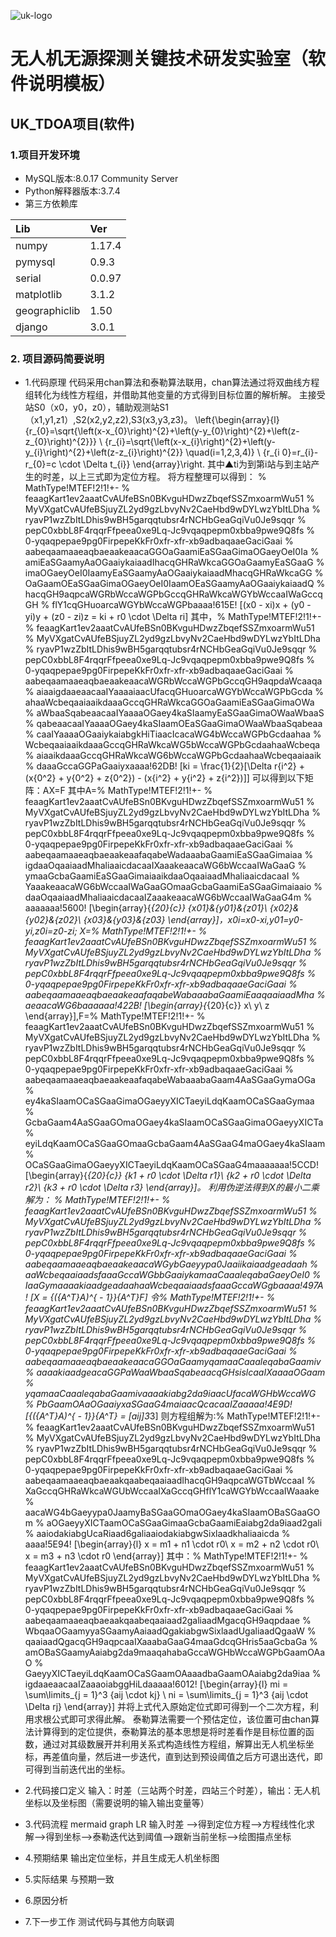 ﻿![uk-logo](https://s2.ax1x.com/2020/01/19/1C8qXt.png)
# 无人机无源探测关键技术研发实验室（软件说明模板）
## UK_TDOA项目(软件)

### 1.项目开发环境

- MySQL版本:8.0.17 Community Server
- Python解释器版本:3.7.4
- 第三方依赖库
    
|Lib            |Ver    |
|:----          |:----  |
|numpy          |1.17.4 |
|pymysql        |0.9.3  |
|serial         |0.0.97 |
|matplotlib     |3.1.2  |
|geographiclib  |1.50   |
|django         |3.0.1  |

### 2. 项目源码简要说明
- 1.代码原理
    代码采用chan算法和泰勒算法联用，chan算法通过将双曲线方程组转化为线性方程组，并借助其他变量的方式得到目标位置的解析解。
    主接受站S0（x0，y0，z0），辅助观测站S1（x1,y1,z1）,S2(x2,y2,z2),S3(x3,y3,z3)。
\left\{\begin{array}{l}
{r_{0}=\sqrt{\left(x-x_{0}\right)^{2}+\left(y-y_{0}\right)^{2}+\left(z-z_{0}\right)^{2}}} \\
{r_{i}=\sqrt{\left(x-x_{i}\right)^{2}+\left(y-y_{i}\right)^{2}+\left(z-z_{i}\right)^{2}} \quad(i=1,2,3,4)} \\
{r_{i 0}=r_{i}-r_{0}=c \cdot \Delta t_{i}}
\end{array}\right.
    其中▲ti为到第i站与到主站产生的时差，以上三式即为定位方程。
    将方程整理可以得到：
    % MathType!MTEF!2!1!+-
% feaagKart1ev2aaatCvAUfeBSn0BKvguHDwzZbqefSSZmxoarmWu51
% MyVXgatCvAUfeBSjuyZL2yd9gzLbvyNv2CaeHbd9wDYLwzYbItLDha
% ryavP1wzZbItLDhis9wBH5garqqtubsr4rNCHbGeaGqiVu0Je9sqqr
% pepC0xbbL8F4rqqrFfpeea0xe9Lq-Jc9vqaqpepm0xbba9pwe9Q8fs
% 0-yqaqpepae9pg0FirpepeKkFr0xfr-xfr-xb9adbaqaaeGaciGaai
% aabeqaamaaeaqbaeaakeaacaGGOaGaamiEaSGaaGimaOGaeyOeI0Ia
% amiEaSGaamyAaOGaaiykaiaadIhacqGHRaWkcaGGOaGaamyEaSGaaG
% imaOGaeyOeI0IaamyEaSGaamyAaOGaaiykaiaadMhacqGHRaWkcaGG
% OaGaamOEaSGaaGimaOGaeyOeI0IaamOEaSGaamyAaOGaaiykaiaadQ
% hacqGH9aqpcaWGRbWccaWGPbGccqGHRaWkcaWGYbWccaaIWaGccqGH
% flY1cqGHuoarcaWGYbWccaWGPbaaaa!615E!
\[(x0 - xi)x + (y0 - yi)y + (z0 - zi)z = ki + r0 \cdot \Delta ri\]
    其中，% MathType!MTEF!2!1!+-
% feaagKart1ev2aaatCvAUfeBSn0BKvguHDwzZbqefSSZmxoarmWu51
% MyVXgatCvAUfeBSjuyZL2yd9gzLbvyNv2CaeHbd9wDYLwzYbItLDha
% ryavP1wzZbItLDhis9wBH5garqqtubsr4rNCHbGeaGqiVu0Je9sqqr
% pepC0xbbL8F4rqqrFfpeea0xe9Lq-Jc9vqaqpepm0xbba9pwe9Q8fs
% 0-yqaqpepae9pg0FirpepeKkFr0xfr-xfr-xb9adbaqaaeGaciGaai
% aabeqaamaaeaqbaeaakeaacaWGRbWccaWGPbGccqGH9aqpdaWcaaqa
% aiaaigdaaeaacaaIYaaaaiaacUfacqGHuoarcaWGYbWccaWGPbGcda
% ahaaWcbeqaaiaaikdaaaGccqGHRaWkcaGGOaGaamiEaSGaaGimaOWa
% aWbaaSqabeaacaaIYaaaaOGaey4kaSIaamyEaSGaaGimaOWaaWbaaS
% qabeaacaaIYaaaaOGaey4kaSIaamOEaSGaaGimaOWaaWbaaSqabeaa
% caaIYaaaaOGaaiykaiabgkHiTiaacIcacaWG4bWccaWGPbGcdaahaa
% WcbeqaaiaaikdaaaGccqGHRaWkcaWG5bWccaWGPbGcdaahaaWcbeqa
% aiaaikdaaaGccqGHRaWkcaWG6bWccaWGPbGcdaahaaWcbeqaaiaaik
% daaaGccaGGPaGaaiyxaaaa!62DB!
\[ki = \frac{1}{2}[\Delta r{i^2} + (x{0^2} + y{0^2} + z{0^2}) - (x{i^2} + y{i^2} + z{i^2})]\]
    可以得到以下矩阵：AX=F
    其中A=% MathType!MTEF!2!1!+-
% feaagKart1ev2aaatCvAUfeBSn0BKvguHDwzZbqefSSZmxoarmWu51
% MyVXgatCvAUfeBSjuyZL2yd9gzLbvyNv2CaeHbd9wDYLwzYbItLDha
% ryavP1wzZbItLDhis9wBH5garqqtubsr4rNCHbGeaGqiVu0Je9sqqr
% pepC0xbbL8F4rqqrFfpeea0xe9Lq-Jc9vqaqpepm0xbba9pwe9Q8fs
% 0-yqaqpepae9pg0FirpepeKkFr0xfr-xfr-xb9adbaqaaeGaciGaai
% aabeqaamaaeaqbaeaakeaafaqabeWadaaabaGaamiEaSGaaGimaiaa
% igdaaOqaaiaadMhaliaaicdacaaIXaaakeaacaWG6bWccaaIWaGaaG
% ymaaGcbaGaamiEaSGaaGimaiaaikdaaOqaaiaadMhaliaaicdacaaI
% YaaakeaacaWG6bWccaaIWaGaaGOmaaGcbaGaamiEaSGaaGimaiaaio
% daaOqaaiaadMhaliaaicdacaaIZaaakeaacaWG6bWccaaIWaGaaG4m
% aaaaaaa!5600!
\[\begin{array}{*{20}{c}}
{x01}&{y01}&{z01}\\
{x02}&{y02}&{z02}\\
{x03}&{y03}&{z03}
\end{array}\]，x0i=x0-xi,y01=y0-yi,z0i=z0-zi;
    X=% MathType!MTEF!2!1!+-
% feaagKart1ev2aaatCvAUfeBSn0BKvguHDwzZbqefSSZmxoarmWu51
% MyVXgatCvAUfeBSjuyZL2yd9gzLbvyNv2CaeHbd9wDYLwzYbItLDha
% ryavP1wzZbItLDhis9wBH5garqqtubsr4rNCHbGeaGqiVu0Je9sqqr
% pepC0xbbL8F4rqqrFfpeea0xe9Lq-Jc9vqaqpepm0xbba9pwe9Q8fs
% 0-yqaqpepae9pg0FirpepeKkFr0xfr-xfr-xb9adbaqaaeGaciGaai
% aabeqaamaaeaqbaeaakeaafaqabeWabaaabaGaamiEaaqaaiaadMha
% aeaacaWG6baaaaaa!422B!
\[\begin{array}{*{20}{c}}
x\\
y\\
z
\end{array}\],F=% MathType!MTEF!2!1!+-
% feaagKart1ev2aaatCvAUfeBSn0BKvguHDwzZbqefSSZmxoarmWu51
% MyVXgatCvAUfeBSjuyZL2yd9gzLbvyNv2CaeHbd9wDYLwzYbItLDha
% ryavP1wzZbItLDhis9wBH5garqqtubsr4rNCHbGeaGqiVu0Je9sqqr
% pepC0xbbL8F4rqqrFfpeea0xe9Lq-Jc9vqaqpepm0xbba9pwe9Q8fs
% 0-yqaqpepae9pg0FirpepeKkFr0xfr-xfr-xb9adbaqaaeGaciGaai
% aabeqaamaaeaqbaeaakeaafaqabeWabaaabaGaam4AaSGaaGymaOGa
% ey4kaSIaamOCaSGaaGimaOGaeyyXICTaeyiLdqKaamOCaSGaaGymaa
% GcbaGaam4AaSGaaGOmaOGaey4kaSIaamOCaSGaaGimaOGaeyyXICTa
% eyiLdqKaamOCaSGaaGOmaaGcbaGaam4AaSGaaG4maOGaey4kaSIaam
% OCaSGaaGimaOGaeyyXICTaeyiLdqKaamOCaSGaaG4maaaaaaa!5CCD!
\[\begin{array}{*{20}{c}}
{k1 + r0 \cdot \Delta r1}\\
{k2 + r0 \cdot \Delta r2}\\
{k3 + r0 \cdot \Delta r3}
\end{array}\]。
    利用伪逆法得到X的最小二乘解为：
    % MathType!MTEF!2!1!+-
% feaagKart1ev2aaatCvAUfeBSn0BKvguHDwzZbqefSSZmxoarmWu51
% MyVXgatCvAUfeBSjuyZL2yd9gzLbvyNv2CaeHbd9wDYLwzYbItLDha
% ryavP1wzZbItLDhis9wBH5garqqtubsr4rNCHbGeaGqiVu0Je9sqqr
% pepC0xbbL8F4rqqrFfpeea0xe9Lq-Jc9vqaqpepm0xbba9pwe9Q8fs
% 0-yqaqpepae9pg0FirpepeKkFr0xfr-xfr-xb9adbaqaaeGaciGaai
% aabeqaamaaeaqbaeaakeaacaWGybGaeyypa0Jaaiikaiaadgeadaah
% aaWcbeqaaiaadsfaaaGccaWGbbGaaiykamaaCaaaleqabaGaeyOeI0
% IaaGymaaaakiaadgeadaahaaWcbeqaaiaadsfaaaGccaWGgbaaaa!497A!
\[X = {({A^T}A)^{ - 1}}{A^T}F\]
    令% MathType!MTEF!2!1!+-
% feaagKart1ev2aaatCvAUfeBSn0BKvguHDwzZbqefSSZmxoarmWu51
% MyVXgatCvAUfeBSjuyZL2yd9gzLbvyNv2CaeHbd9wDYLwzYbItLDha
% ryavP1wzZbItLDhis9wBH5garqqtubsr4rNCHbGeaGqiVu0Je9sqqr
% pepC0xbbL8F4rqqrFfpeea0xe9Lq-Jc9vqaqpepm0xbba9pwe9Q8fs
% 0-yqaqpepae9pg0FirpepeKkFr0xfr-xfr-xb9adbaqaaeGaciGaai
% aabeqaamaaeaqbaeaakeaacaGGOaGaamyqamaaCaaaleqabaGaamiv
% aaaakiaadgeacaGGPaWaaWbaaSqabeaacqGHsislcaaIXaaaaOGaam
% yqamaaCaaaleqabaGaamivaaaakiabg2da9iaacUfacaWGHbWccaWG
% PbGaamOAaOGaaiyxaSGaaG4maiaacQcacaaIZaaaaa!4E9D!
\[{({A^T}A)^{ - 1}}{A^T} = [aij]3*3\]
    则方程组解为:% MathType!MTEF!2!1!+-
% feaagKart1ev2aaatCvAUfeBSn0BKvguHDwzZbqefSSZmxoarmWu51
% MyVXgatCvAUfeBSjuyZL2yd9gzLbvyNv2CaeHbd9wDYLwzYbItLDha
% ryavP1wzZbItLDhis9wBH5garqqtubsr4rNCHbGeaGqiVu0Je9sqqr
% pepC0xbbL8F4rqqrFfpeea0xe9Lq-Jc9vqaqpepm0xbba9pwe9Q8fs
% 0-yqaqpepae9pg0FirpepeKkFr0xfr-xfr-xb9adbaqaaeGaciGaai
% aabeqaamaaeaqbaeaakqaabeqaaiaadIhacqGH9aqpcaWGTbWccaaI
% XaGccqGHRaWkcaWGUbWccaaIXaGccqGHflY1caWGYbWccaaIWaaake
% aacaWG4bGaeyypa0JaamyBaSGaaGOmaOGaey4kaSIaamOBaSGaaGOm
% aOGaeyyXICTaamOCaSGaaGimaaGcbaGaamiEaiabg2da9iaad2gali
% aaiodakiabgUcaRiaad6galiaaiodakiabgwSixlaadkhaliaaicda
% aaaa!5E94!
\[\begin{array}{l}
x = m1 + n1 \cdot r0\\
x = m2 + n2 \cdot r0\\
x = m3 + n3 \cdot r0
\end{array}\]
    其中：% MathType!MTEF!2!1!+-
% feaagKart1ev2aaatCvAUfeBSn0BKvguHDwzZbqefSSZmxoarmWu51
% MyVXgatCvAUfeBSjuyZL2yd9gzLbvyNv2CaeHbd9wDYLwzYbItLDha
% ryavP1wzZbItLDhis9wBH5garqqtubsr4rNCHbGeaGqiVu0Je9sqqr
% pepC0xbbL8F4rqqrFfpeea0xe9Lq-Jc9vqaqpepm0xbba9pwe9Q8fs
% 0-yqaqpepae9pg0FirpepeKkFr0xfr-xfr-xb9adbaqaaeGaciGaai
% aabeqaamaaeaqbaeaakqaabeqaaiaad2galiaadMgacqGH9aqpdaae
% WbqaaOGaamyyaSGaamyAaiaadQgakiabgwSixlaadUgaliaadQgaaW
% qaaiaadQgacqGH9aqpcaaIXaaabaGaaG4maaGdcqGHris5aaGcbaGa
% amOBaSGaamyAaiabg2da9maaqahabaGccaWGHbWccaWGPbGaamOAaO
% GaeyyXICTaeyiLdqKaamOCaSGaamOAaaadbaGaamOAaiabg2da9iaa
% igdaaeaacaaIZaaaoiabggHiLdaaaaa!6012!
\[\begin{array}{l}
mi = \sum\limits_{j = 1}^3 {aij \cdot kj} \\
ni = \sum\limits_{j = 1}^3 {aij \cdot \Delta rj} 
\end{array}\]
    并将上式代入原始定位式即可得到一个二次方程，利用求根公式即可求得此解。
    泰勒算法需要一个预估定位，该位置可由chan算法计算得到的定位提供，泰勒算法的基本思想是将时差看作是目标位置的函数，通过对其级数展开并利用关系式构造线性方程组，解算出无人机坐标坐标，再差值向量，然后进一步迭代，直到达到预设阈值之后方可退出迭代，即可得到当前迭代出的坐标。

- 2.代码接口定义
    输入：时差（三站两个时差，四站三个时差），输出：无人机坐标以及坐标图（需要说明的输入输出变量等）
- 3.代码流程
mermaid
graph LR
   输入时差 -->得到定位方程-->方程线性化求解-->得到坐标-->泰勒迭代达到阈值-->跟新当前坐标-->绘图描点坐标 
- 4.预期结果
    输出定位坐标，并且生成无人机坐标图
- 5.实际结果
    与预期一致
- 6.原因分析
- 7.下一步工作
    测试代码与其他方向联调